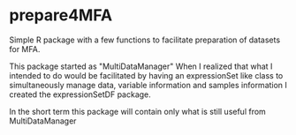 # prepare4MFA
Simple R package with a few functions to facilitate preparation of datasets for MFA.

This package started as "MultiDataManager"
When I realized that what I intended to do would be facilitated by having an expressionSet like class to simultaneously manage data, variable information and samples information I created the expressionSetDF package.

In the short term this package will contain only what is still useful from MultiDataManager
